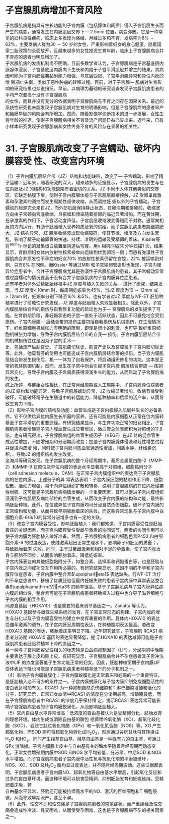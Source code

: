 # 子宫腺肌病增加不育风险  
子宫腺肌病是指具有生长功能的子宫内膜（包括腺体和间质）侵入子宫肌层生长而产生的病变，通常发生在内膜肌层交界下— $2.5\mathrm{mm}$ 位置，病变弥散。它是一种常见的妇科良性疾病，临床上多表现为痛经、月经过多和不育，发病率为$8\%\sim62\%$，主要发病人群为$30\sim50$ 岁的女性，严重影响着妇女的身心健康。随着国家二胎政策的全面放开，且越来越多的女性推迟生育年龄，临床上子宫腺肌病合并不育症的患者也明显增加了。  
子宫腺肌病的发病机制尚不明确，目前多数学者认为，子宫腺肌病是子宫基底层内膜腺体浸润、子宫基底层内膜向下生长和内陷于子宫平滑肌层并增生的结果。其病因可能为子宫内膜侵袭黏附能力增强、基底层受损、子宫平滑肌异常和异位内膜的增 殖凋亡失衡，类似于恶性肿瘤的转移过程。目前，对于子宫腺— 肌病对生育影响的研究结果也众说纷纭。早前，以病理为基础的研究调查发现子宫腺肌病患者的平均产次要高于没有子宫腺肌病  
的女性，而且并没有充分的依据表明子宫腺肌病与不育之间存在因果关系。最近的系统性研究也未能发现子宫腺肌病对生育的明确影响，但是子宫腺肌病的患者早产和胎膜早破的风险会有所增加。然而，随着影像学诊断技术的进一步发展，女性生育年龄的推迟，使得子宫腺肌病相关不育及流产问题日益凸显出来。近年来，已有小样本研究发现子宫腺肌病和女性终身不育的风险存在显著的相关性。  
# 31.  子宫腺肌病改变了子宫蠕动、破坏内膜容受 性、改变宫内环境  
（1）子宫内膜肌层结合带（JZ）结构和功能缺陷，改变了— 子宫蠕动，影响了精子运输：近年来，随着研究的深入，越来越多的证据显示，子宫腺肌病的发生与在位内膜及JZ 的结构和功能缺陷有着密切的关系。JZ 不同于人体其他类似的交界区，它缺乏黏膜下层，使得子宫内膜腺体能与子宫肌层直接接触，JZ 受卵巢雌激素和孕激素的调控而发生周期性规律收缩，从而调控妊 娠以外的子宫蠕动。子宫蠕动的起源完全来自JZ，而外部肌层保持静止状态，在卵泡期和排卵前，收缩波方向由子宫颈向宫底收缩，且振幅和频率随着排卵的临近显著增加。而在黄体期，在孕激素的作用下，子宫活动度降低，子宫肌层收缩波变得短而不对称，通常向相反的方向运行，有助于胚胎植入营养物质及氧的供给。而子宫腺肌病患者肌细胞肥大，JZ 结构异常，JZ 肌层收缩波出现收缩障碍，使其节律、幅度及方向发生紊乱，影响了精子向输卵管的快速、持续、准确的运输及受精卵的着床。Kissler等将$^{99\mathrm{{m}}}\mathrm{{Tr}}$ 标记的凝集蛋白放置至阴道后穹窿，用$\upgamma$ 相机间隔30分钟扫描1 次，结果显示，育龄期妇女体内放射性核素被单向运输到优势卵泡一侧；而患有弥漫性子宫腺肌病合并原发性不孕症的妇女$70\%$ 的放射性核素仍留在宫腔，$22\%$ 被运输到对侧，只有$8\%$ 在同侧。而Kissler 等通过MRI 和子宫输卵管造影也发现，子宫内膜异位症患者中，合并子宫腺肌病尤其是弥漫性子宫腺肌病的患者，其子宫蠕动异常或过度蠕动的情况要高于没有合并子宫腺肌病的子宫内膜异位症患者。  
还有学者对体外受精胚胎移植中JZ 厚度与植入失败的关系— 进行了研究，结果发现，当JZ 厚度$<\,10\mathrm{mm}$ 时，每周期妊娠率为$45\%$，当JZ 厚度为$10\sim12\mathrm{mm}$ 或$>12\mathrm{mm}$ 时，妊娠率分别下降至$16\%$ 和$5\%$。也有学者对JZ 厚度与IVF-ET 胚胎种植率进行了前瞻性研究发现，JZ 厚度与胚胎植入失败显著相关。除此以外，子宫内膜肌层结合带的损伤与自我修复功能的启动也为子— 宫腺肌病的发生提供了可能。在育龄期阶段，非妊娠状态的子宫一直处于活跃状态，因此不可避免地会受到损伤。子宫内膜肌— 层结合带的损伤主要包括自我损伤及机械损伤，在生理情况下，纤维原细胞机械张力有明确的限制，即使是很小的刺激，也可导 致纤维原细胞机械张力增加，导致子宫内膜肌层结合带的自我— 损伤。子宫内膜肌层结合带的机械损伤往往是因为子宫的手术—  
史，包括流产后刮宫史、子宫肌瘤切除史、剖宫产史以及宫腔镜下子宫内膜切除史等。此外，他莫昔芬的使用也可能造成子宫内膜肌层结合带的损伤。当子宫内膜肌层结合带发生损伤后，机——体为了自我保护，将启动组织修复的功能。这本是正常的机体防御机制，然而，发生在子宫中则会引起子宫内膜 肌层结合带周 — 围的异常变化，导致子宫内膜及子宫间质获得浸润生长的能力，从而启动了子宫腺肌病的发生。  
综上所述，与健康女性相比，在正常月经周期或人工周期中，子宫内膜异位症患者的JZ 结构和功能异常，导致子宫肌层蠕动异常，JZ 收缩显著增加，收缩节律受到破坏，可能破坏精子在生殖道中的转运能力，降低种植率和后续的活产率，从而导致生育力下降。  
（2）影响子宫内膜的结构及功能：血管生成是子宫内膜侵入肌层并生长的必备条件。它不仅供给异位内膜生长所需的营养，还有可能是内膜细胞从正常在位内膜转移至子宫平滑肌的重要途径。有研究结果显示，与生育功能正常的妇女相比，子宫腺肌病患者增殖期子宫内膜血管生成显著增加，微血管总体表面积为对照组的11.6 倍。也有研究得出，子宫腺肌病组的血管生成因子（VEGF）在JZ 处的促血管生成活性增加，不随增殖期和分泌期而改变；加速子宫内膜腺体侵袭和灶性增生过程并促进内皮增 殖，同时使子宫内膜间质血管通透性增加，间质水肿、纤维素沉积，，导致JZ 的组织结构发生改变。  
金海鸿等研究发现，在子宫腺肌病的整个月经周期中，基质金属蛋白酶-2（MMP-2）和MMP-9 在原位及异位内膜的表达水平显著高于对照组，细胞黏附分子（cell adhesion molecule，CAM）在正常子宫内膜组织中的表达高于子宫腺肌病的在位内膜，。上述分子的异 常表达表明：子宫内膜细胞的黏附作用下降、细胞松散、活动力增强，易于向异位组织扩散和转移，说明子宫腺肌病的在位内膜侵袭性增强。这可能是子宫腺肌病病情发展的一个重要因素，其可以促进子宫内膜组织浸润到子宫肌层及病灶部位的血管生成，从而改变子宫内膜的结构和功能，最终影响胚胎种植。此外，在位或异位子宫内膜均可分泌自然杀伤细胞，破坏子宫内膜的正常结构和功能，从而导致早期胚胎着床的失败。而这些异常现象与子宫内膜中白细胞介素-6/8/10的异常分泌增多也有一定的关联。  
（3）改变子宫内膜容受性，影响胚胎植入：我们都知道，子宫内膜容受性是胚胎着床的关键因素，而子宫内膜容受性受雌孕激素的协同调节，两者的协同作用可以使子宫内膜为胚胎植入做好准备。然而，子宫腺肌病患者的细胞色素P450 和白细胞介素-6 的过度表达，使雌激素超出正常生理水平，影响卵子和胚胎的质量；，导致胚胎着床 失败。同时，由于过量雌激素和相对不足的孕激素，使子宫内膜发育与胚胎不同步，从而影响胚胎着床，降低妊娠率。  
子宫内膜表达的其他细胞黏附分子，如整合素、选择素和钙黏蛋白等，也是胚胎与子宫内膜之间成功交互作用所必需的。有研究结果显示，原因不明的不孕和子宫内膜异位症患者，子宫内膜中整合素$\upalpha4eta1$ 表达缺失。行IVF-ET 治疗的不孕症患者中，移植了优质胚胎但最终妊娠失败的患者子宫内膜中异常表达整合素$\upalpha\mathrm{V}eta3$ 的频率很高。基于子宫腺肌病与子宫内膜异位症内膜的相似性，整合素可能在子宫腺肌病患者胚胎植入过程中也介导了滋养细胞与子宫内膜的相互作用。  
同源盒基因（HOXA10）也是重要的着床调节基因之一。Zanatta 等认为，HOXA10 基因参与雌性生殖系统的发育，在子宫正常形态的构建、子宫内膜的增生与分化以及子宫内膜容受性的建立中发挥重要的作用。且体内HOXA10 的表达受雌孕激素的调节，在子宫内膜呈周期性表达，在种植窗期表达最高。若改变HOXA10 基因的表达，胚胎着床率明显下降。近年研究证实，子宫腺肌 RCAS1  病患者分泌期 HOXA10  基因的表达显著降低，提 示HOXA10 的表达减弱可能是子宫腺肌病患者胚胎种植率下降的原因之一。  
另一种与子宫内膜容受性相关的标志物是白血病抑制因子（LIF），分泌期的中晚期主要表达于腺上皮和腔上皮。有研究显示，子宫腺肌病合并不孕症患者其子宫冲洗液中LIF 的浓度显著低于生育功能正常的妇女。因此，胚胎种植窗期子宫内膜LIF 受体表达下降也可能是子宫腺肌病患者种植率低下的分子机制之一。  
（4）影响子宫内膜蜕膜化：子宫内膜蜕膜化是正常着床和妊娠的一个重要特征，是胚胎植入必不可少的条件之一。子宫内膜蜕膜化与子宫内膜抑制免疫细胞活性的蛋白表达增加有关。RCAS1 为一种抑制自然杀伤细胞和T 淋巴细胞增殖和活化的分子，研究显示，正常妇女血清中RCAS1 的浓度在分泌期最高，增殖期最低，而在子宫腺肌病患者中 RCAS1  的浓度几乎保持恒 定，提示RCAS1 表达异常可能影响子宫腺肌病患者的子宫内膜蜕膜化，从而影响胚胎植入。  
（5）宫内自由基水平异常增高：低浓度的自由基被认为是受精卵分化、胚胎发育的理想环境。体内生成或消除自由基的酶包 括黄嘌呤氧化酶（XO）、超氧化歧化酶（SOD）、谷胱甘肽过氧化物酶（GPx）和一氧化氮合酶（NOS）等。XO 产生超氧化物，而SOD 则可将超氧化物转化成$\mathrm{H}_{2}\mathrm{O}_{2}$，然后通过谷胱甘肽将其转换成$\mathrm{H}_{2}\mathrm{O}$ 和$\mathrm{HO}_{2}$，同时产生羟基自由基。羟基自由基是一种强有力的自由基，可通过GPx 消除掉。子宫内膜腺上皮中与自由基有关的酶水平随着月经周期而动态变化。正常女性增殖期内膜中SOD 和NOS 水平均较低，分泌早、中期SOD 和NOS 水平增加。而子宫腺肌病患者子宫内膜中活性氧与抗氧化剂的平衡被破坏，NOS、XO、SOD 及$\mathrm{H}_{2}\mathrm{O}_{2}$ 酶均呈过度表达，并不随月经周期波动。这些证据都表明，子宫腺肌病患者子宫内膜NO、超氧化物等自由基水平增高，引起氧化反应和过多的自由基环境。而这种环境可以损害受精卵，抑制胚胎发育和妊娠维持。受精卵着床后，若  
自由基水平异常，胚胎还可能被持续高水平的NO、激活的巨噬细胞和T 细胞侵袭，从而导致早期流产，甚至不孕。  
（6）此外，性交不适和性交痛是子宫腺肌病患者的常见症状。而严重痛经及性交痛会造成性冷淡、性交困难，从而使受孕困难，这也是子宫腺肌病不孕的相关因素之一。  
